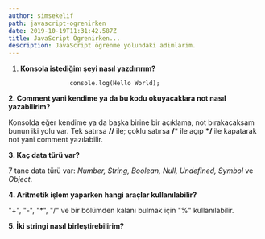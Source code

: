 ```yaml
---
author: simsekelif
path: javascript-ogrenirken
date: 2019-10-19T11:31:42.587Z
title: JavaScript Ögrenirken...
description: JavaScript ögrenme yolundaki adimlarim.
---
```

1. **Konsola istediğim şeyi nasıl yazdırırım?**


```
                 console.log(Hello World);   
```

   

**2. Comment yani kendime ya da bu kodu okuyacaklara not nasıl yazabilirim?** 

Konsolda eğer kendime ya da başka birine bir açıklama, not bırakacaksam bunun iki yolu var. Tek satırsa **//** ile; çoklu satırsa **/*** ile açıp   **\*/**  ile kapatarak not yani comment yazılabilir.

**3. Kaç data türü var?** 

7 tane data türü var:  _Number, String, Boolean, Null, Undefined, Symbol_ ve _Object_.

**4. Aritmetik işlem yaparken hangi araçlar kullanılabilir?**

"+", "-", "*", "/" ve bir bölümden kalanı bulmak için "%" kullanılabilir.

**5. İki stringi nasıl birleştirebilirim?**
